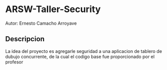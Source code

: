 # ARSW-Taller-Security

Autor: Ernesto Camacho Arroyave

## Descripcion 
La idea del proyecto es agregarle seguridad a una aplicacion de tablero de dubujo concurrente, de la cual el codigo base fue proporcionado por el profesor